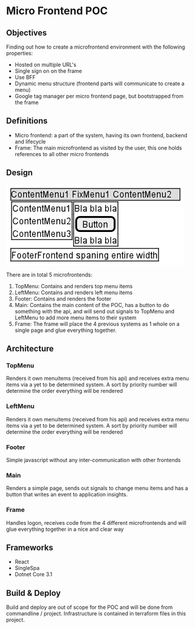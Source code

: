 # Micro Frontend POC

## Objectives

Finding out how to create a microfrontend environment with the following
properties:

- Hosted on multiple URL's
- Single sign on on the frame
- Use BFF
- Dynamic menu structure (frontend parts will communicate to create a
  menu)
- Google tag manager per micro frontend page, but bootstrapped from the
  frame

## Definitions

- Micro frontend: a part of the system, having its own frontend, backend
  and lifecycle
- Frame: The main microfrontend as visited by the user, this one holds
  references to all other micro frontends

## Design

![wireframe.png](_Documentation/wireframe.png)

There are in total 5 microfrontends:

1. TopMenu: Contains and renders top menu items
2. LeftMenu: Contains and renders left menu items
3. Footer: Contains and renders the footer
4. Main: Contains the main content of the POC, has a button to do
   something with the api, and will send out signals to TopMenu and
   LeftMenu to add more menu items to their system
5. Frame: The frame will place the 4 previous systems as 1 whole on a
   single page and glue everything together.

## Architecture

### TopMenu

Renders it own menuitems (received from his api) and receives extra menu
items via a yet to be determined system. A sort by priority number will
determine the order everything will be rendered

### LeftMenu

Renders it own menuitems (received from his api) and receives extra menu
items via a yet to be determined system. A sort by priority number will
determine the order everything will be rendered

### Footer

Simple javascript without any inter-communication with other frontends

### Main

Renders a simple page, sends out signals to change menu items and has a
button that writes an event to application insights. 

### Frame

Handles logon, receives code from the 4 different microfrontends and
will glue everything together in a nice and clear way


## Frameworks
 
- React
- SingleSpa
- Dotnet Core 3.1


## Build & Deploy

Build and deploy are out of scope for the POC and will be done from
commandline / project. Infrastructure is contained in terraform files in
this project.
